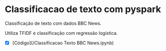 # Classificacao de texto com pyspark

Classificação de texto com dados BBC News.

Utiliza TFIDF e classificação com regressão logística. 

- [X] [Código](/Classificacao Texto BBC News.ipynb)


